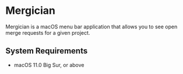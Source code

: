 # Mergician

Mergician is a macOS menu bar application that allows you to see open merge requests for a given project.

## System Requirements

- macOS 11.0 Big Sur, or above

